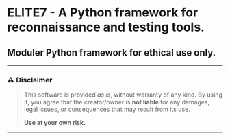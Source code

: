 # ELITE7 - A Python framework for reconnaissance and testing tools.

## Moduler Python framework for ethical use only.

---

### ⚠️ Disclaimer

> This software is provided *as is*, without warranty of any kind. By using it, you agree that the creator/owner is **not liable** for any damages, legal issues, or consequences that may result from its use.  
>  
> **Use at your own risk.**

---


